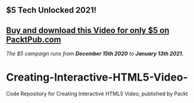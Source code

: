 ## $5 Tech Unlocked 2021!
[Buy and download this Video for only $5 on PacktPub.com](https://www.packtpub.com/product/creating-interactive-html5-video-video/9781839219771)
-----
*The $5 campaign         runs from __December 15th 2020__ to __January 13th 2021.__*

# Creating-Interactive-HTML5-Video-
Code Repository for Creating Interactive HTML5 Video, published by Packt
